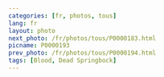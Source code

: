 ```yaml
---
categories: [fr, photos, tous]
lang: fr
layout: photo
next_photo: /fr/photos/tous/P0000183.html
picname: P0000193
prev_photo: /fr/photos/tous/P0000194.html
tags: [Blood, Dead Springbock]
---
```

